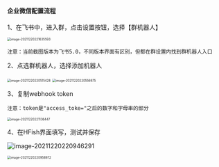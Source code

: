 
#### 企业微信配置流程

1、在飞书中，进入群，点击设置按钮，选择【群机器人】

<img src="/images/image-20211220221635593.png" alt="image-20211220221635593" style="zoom:50%;" />

`注意：当前截图版本为飞书5.0，不同版本界面有区别，但都在群设置内找到群机器人入口`

2、点选群机器人，选择添加机器人

<img src="/images/image-20211220220515428.png" alt="image-20211220220515428" style="zoom:50%;" />

<img src="/images/image-20211220220556975.png" alt="image-20211220220556975" style="zoom:50%;" />

3、复制webhook token

`注意：token是"access_toke="之后的数字和字母串的部分`

<img src="/images/image-20211220221136447.png" alt="image-20211220221136447" style="zoom:50%;" />

4、在HFish界面填写，测试并保存

![image-20211220220946291](/images/image-20211220220946291.png)

<img src="/images/image-20211220220958972.png" alt="image-20211220220958972" style="zoom:50%;" />



